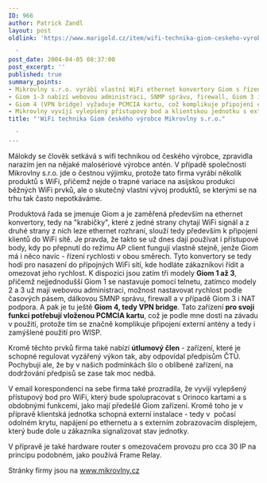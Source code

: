 ```yaml
---
ID: 966
author: Patrick Zandl
layout: post
oldlink: 'https://www.marigold.cz/item/wifi-technika-giom-ceskeho-vyrobce-mikrovlny-s-r-o

  '
post_date: 2004-04-05 08:37:00
post_excerpt: ''
published: true
summary_points:
- Mikrovlny s.r.o. vyrábí vlastní WiFi ethernet konvertory Giom s řízením rychlosti.
- Giom 1-3 nabízí webovou administraci, SNMP správu, firewall, Giom 3 i NAT.
- Giom 4 (VPN bridge) vyžaduje PCMCIA kartu, což komplikuje připojení externí antény.
- Mikrovlny vyvíjí vylepšený přístupový bod a klientskou jednotku s externím displejem.
title: "'WiFi technika Giom českého výrobce Mikrovlny s.r.o."

  '
---
```


<p>
Málokdy se člověk setkává s wifi technikou od českého výrobce, zpravidla narazím jen na nějaké malosériové výrobce antén. V případě společnosti Mikrovlny s.r.o. jde o čestnou výjimku, protože tato firma vyrábí několik produktů s WiFi, přičemž nejde o trapné variace na asijskou produkci běžných WiFi prvků, ale o skutečný vlastní vývoj produktů, se kterými se na trhu tak často nepotkáváme. </p>

<p>
Produktová řada se jmenuje Giom a je zaměřená především na ethernet konvertory, tedy na "krabičky", které z jedné strany chytají WiFi signál a z druhé strany z nich leze ethernet rozhraní, slouží tedy především k připojení klientů do WiFi sítě. Je pravda, že takto se už dnes dají používat i přístupové body, kdy po přepnutí do režimu AP client fungují vlastně stejně, jenže Giom má i něco navíc - řízení rychlosti v obou směrech. Tyto konvertory se tedy hodí pro nasazení do přípojných WiFi sítí, kde hodláte zákazníkovi řídit a omezovat jeho rychlost. K dispozici jsou zatím tři modely <STRONG>Giom 1 až 3</STRONG>, přičemž nejjednodušší Giom 1 se nastavuje pomocí telnetu, zatímco modely 2 a 3 už mají webovou administraci, možnost nastavovat rychlost podle časových pásem, dálkovou SMNP správu, firewall a v případě Giom 3 i NAT podpora. A pak je tu ještě <STRONG>Giom 4, tedy VPN bridge</STRONG>. Tato zařízení <STRONG>pro svoji funkci potřebují vloženou PCMCIA kartu</STRONG>, což je podle mne dosti na závadu v použití, protože tím se značně komplikuje připojení externí antény a tedy i zamýšlené použití pro WISP.</p>

<p>
Kromě těchto prvků firma také nabízí <STRONG>útlumový člen</STRONG> - zařízení, které je schopné regulovat vyzářený výkon tak, aby odpovídal předpisům ČTÚ. Pochybuji ale, že by v našich podmínkách šlo o oblíbené zařízení, na dodržování předpisů se zase tak moc nedbá. </p>

<p>
V email korespondenci na sebe firma také prozradila, že vyvíjí vylepšený přístupový bod pro WiFi, který bude spolupracovat s Orinoco kartami a s obdobnými funkcemi, jako mají předešlé Giom zařízení. Kromě toho je v přípravě klientská jednotka schopná externí instalace - tedy v&#160; počasí odolném krytu, napájení po ethernetu a s externím zobrazovacím displejem, který bude dole u zákazníka signalizovat stav jednotky. </p>

<p>
V přípravě je také hardware router s omezovačem provozu pro cca 30 IP na principu podobném, jako používá Frame Relay. </p>

<p>
Stránky firmy jsou na <A href="http://www.mikrovlny.cz">www.mikrovlny.cz</A> </p>